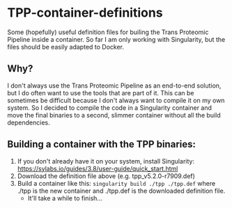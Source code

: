 # TPP-container-definitions
Some (hopefully) useful definition files for builing the Trans Proteomic Pipeline inside a container. So far I am only working with Singularity, but the files should be easily adapted to Docker.

## Why?

I don't always use the Trans Proteomic Pipeline as an end-to-end solution, but I do often want to use the tools that are part of it. This can be sometimes be difficult because I don't always want to compile it on my own system. So I decided to compile the code in a Singularity container and move the final binaries to a second, slimmer container without all the build dependencies.

## Building a container with the TPP binaries:

1. If you don't already have it on your system, install Singularity: https://sylabs.io/guides/3.8/user-guide/quick_start.html
2. Download the definition file above (e.g. tpp_v5.2.0-r7909.def)
3. Build a container like this: `singularity build ./tpp ./tpp.def` where ./tpp is the new container and ./tpp.def is the downloaded definition file.
     - It'll take a while to finish...
